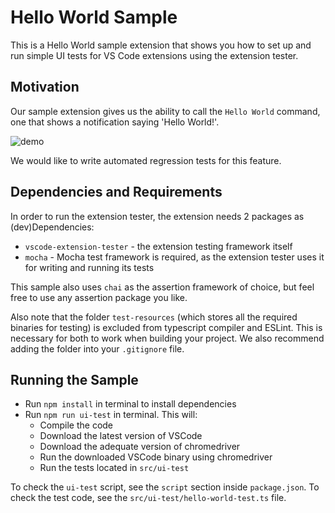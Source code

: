 # Hello World Sample

This is a Hello World sample extension that shows you how to set up and run simple UI tests for VS Code extensions using the extension tester.

## Motivation

Our sample extension gives us the ability to call the `Hello World` command, one that shows a notification saying 'Hello World!'.

![demo](demo.gif)

We would like to write automated regression tests for this feature.


## Dependencies and Requirements

In order to run the extension tester, the extension needs 2 packages as (dev)Dependencies:
 - `vscode-extension-tester` - the extension testing framework itself
 - `mocha` - Mocha test framework is required, as the extension tester uses it for writing and running its tests

This sample also uses `chai` as the assertion framework of choice, but feel free to use any assertion package you like.

Also note that the folder `test-resources` (which stores all the required binaries for testing) is excluded from typescript compiler and ESLint. This is necessary for both to work when building your project. We also recommend adding the folder into your `.gitignore` file.


## Running the Sample

- Run `npm install` in terminal to install dependencies
- Run `npm run ui-test` in terminal. This will:
	- Compile the code
	- Download the latest version of VSCode
	- Download the adequate version of chromedriver
	- Run the downloaded VSCode binary using chromedriver
	- Run the tests located in `src/ui-test`

To check the `ui-test` script, see the `script` section inside `package.json`.
To check the test code, see the `src/ui-test/hello-world-test.ts` file.